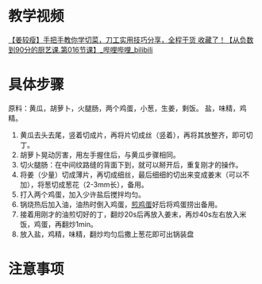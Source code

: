 # 教学视频

[【姜较瘦】手把手教你学切菜，刀工实用技巧分享，全程干货 收藏了！【从负数到90分的厨艺课.第016节课】_哔哩哔哩_bilibili](https://www.bilibili.com/video/BV1BT4y1972n/?spm_id_from=pageDriver&vd_source=f6d522f28072721da0e962ed83629041)



# 具体步骤

原料：黄瓜，胡萝卜，火腿肠，两个鸡蛋，小葱，生姜，剩饭。
盐，味精，鸡精。

1. 黄瓜去头去尾，竖着切成片，再将片切成丝（竖着），再将其放整齐，即可切丁。
2. 胡萝卜晃动厉害，用左手握住后，与黄瓜步骤相同。
3. 切火腿肠：在中间纹路缝的背面下到，就可以掰开后，重复刚才的操作。
4. 将姜（少量）切成薄片，再切成细丝，最后细细的切出来变成姜末（可以不加），将葱切成葱花（2-3mm长），备用。
5. 打入两个鸡蛋，加入少许盐后搅拌均匀。
6. 锅烧热后加入油，油热时倒入鸡蛋，[煎鸡蛋](煎鸡蛋.md)好后将鸡蛋捞出备用。
7. 接着用刚才的油煎切好的丁，翻炒20s后再放入姜末，再炒40s左右放入米饭，鸡蛋，再翻炒1min。
8. 放入盐，鸡精，味精，翻炒均匀后撒上葱花即可出锅装盘





# 注意事项